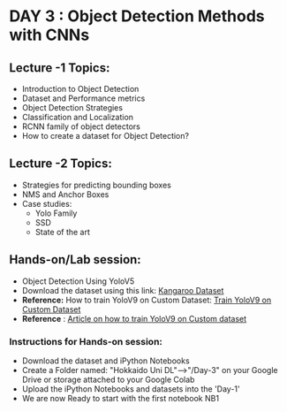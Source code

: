 # DAY 3 : Object Detection Methods with CNNs

## Lecture -1 Topics: 
* Introduction to Object Detection
* Dataset and Performance metrics
* Object Detection Strategies
* Classification and Localization
* RCNN family of object detectors
* How to create a dataset for Object Detection?

## Lecture -2 Topics:
* Strategies for predicting bounding boxes
* NMS and Anchor Boxes
* Case studies:
  - Yolo Family
  - SSD
  - State of the art

## Hands-on/Lab session:
* Object Detection Using YoloV5
* Download the dataset using this link: [Kangaroo Dataset](https://drive.google.com/file/d/1O7v0NV0_ILIpDoZ5kZHzI-jmvA2zHQNF/view?usp=sharing)
* **Reference:** How to train YoloV9 on Custom Dataset: [Train YoloV9 on Custom Dataset](https://colab.research.google.com/github/roboflow-ai/notebooks/blob/main/notebooks/train-yolov9-object-detection-on-custom-dataset.ipynb)
* **Reference** : [Article on how to train YoloV9 on Custom dataset](https://blog.roboflow.com/train-yolov9-model/ )

### Instructions for Hands-on session:
* Download the dataset and iPython Notebooks
* Create a Folder named: "Hokkaido Uni DL"-->"/Day-3" on your Google Drive or storage attached to your Google Colab
* Upload the iPython Notebooks and datasets into the 'Day-1'
* We are now Ready to start with the first notebook NB1 


